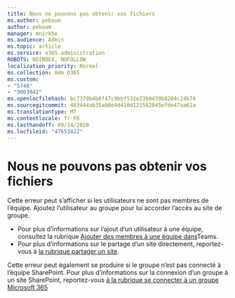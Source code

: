 ```yaml
---
title: Nous ne pouvons pas obtenir vos fichiers
ms.author: pebaum
author: pebaum
manager: mnirkhe
ms.audience: Admin
ms.topic: article
ms.service: o365-administration
ROBOTS: NOINDEX, NOFOLLOW
localization_priority: Normal
ms.collection: Adm_O365
ms.custom:
- "5748"
- "9003042"
ms.openlocfilehash: bc7370b4b6f47c9bbf532e23b0439b8204c24b70
ms.sourcegitcommit: 483444ab35ab0e4d410d121562045efde47aa61a
ms.translationtype: MT
ms.contentlocale: fr-FR
ms.lasthandoff: 09/14/2020
ms.locfileid: "47653422"
---
```

# <a name="we-cant-get-your-files"></a>Nous ne pouvons pas obtenir vos fichiers

Cette erreur peut s’afficher si les utilisateurs ne sont pas membres de l’équipe. Ajoutez l’utilisateur au groupe pour lui accorder l’accès au site de groupe.

- Pour plus d’informations sur l’ajout d’un utilisateur à une équipe, consultez la rubrique [Ajouter des membres à une équipe dans](https://support.office.com/article/add-people-to-a-team-aff2249d-b456-4bc3-81e7-52327b6b38e9)Teams.
- Pour plus d’informations sur le partage d’un site directement, reportez-vous à [la rubrique partager un site](https://support.office.com/article/Share-a-site-958771A8-D041-4EB8-B51C-AFEA2EAE3658).

Cette erreur peut également se produire si le groupe n’est pas connecté à l’équipe SharePoint. Pour plus d’informations sur la connexion d’un groupe à un site SharePoint, reportez-vous [à la rubrique se connecter à un groupe Microsoft 365](https://docs.microsoft.com/sharepoint/dev/transform/modernize-connect-to-office365-group)